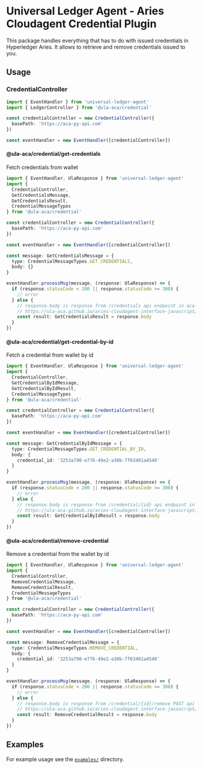 # Universal Ledger Agent - Aries Cloudagent Credential Plugin

This package handles everything that has to do with issued credentials in Hyperledger Aries. It allows to retrieve and remove credentials issued to you.

## Usage

### CredentialController

```typescript
import { EventHandler } from 'universal-ledger-agent'
import { LedgerController } from '@ula-aca/credential'

const credentialController = new CredentialController({
  basePath: 'https://aca-py-api.com'
})

const eventHandler = new EventHandler([credentialController])
```

#### @ula-aca/credential/get-credentials

Fetch credentials from wallet

```typescript
import { EventHandler, UlaResponse } from 'universal-ledger-agent'
import {
  CredentialController,
  GetCredentialsMessage,
  GetCredentialsResult,
  CredentialMessageTypes
} from '@ula-aca/credential'

const credentialController = new CredentialController({
  basePath: 'https://aca-py-api.com'
})

const eventHandler = new EventHandler([credentialController])

const message: GetCredentialsMessage = {
  type: CredentialMessageTypes.GET_CREDENTIALS,
  body: {}
}

eventHandler.processMsg(message, (response: UlaResponse) => {
  if (response.statusCode < 200 || response.statusCode >= 300) {
    // error
  } else {
    // response.body is response from /credentials api endpoint in aca-py
    // https://ula-aca.github.io/aries-cloudagent-interface-javascript/#/credentials/get_credentials
    const result: GetCredentialsResult = response.body
  }
})
```

#### @ula-aca/credential/get-credential-by-id

Fetch a credential from wallet by id

```typescript
import { EventHandler, UlaResponse } from 'universal-ledger-agent'
import {
  CredentialController,
  GetCredentialByIdMessage,
  GetCredentialByIdResult,
  CredentialMessageTypes
} from '@ula-aca/credential'

const credentialController = new CredentialController({
  basePath: 'https://aca-py-api.com'
})

const eventHandler = new EventHandler([credentialController])

const message: GetCredentialByIdMessage = {
  type: CredentialMessageTypes.GET_CREDENTIAL_BY_ID,
  body: {
    credential_id: '3253a790-e776-49e2-a30b-7f63401a4540'
  }
}

eventHandler.processMsg(message, (response: UlaResponse) => {
  if (response.statusCode < 200 || response.statusCode >= 300) {
    // error
  } else {
    // response.body is response from /credential/{id} api endpoint in aca-py
    // https://ula-aca.github.io/aries-cloudagent-interface-javascript/#/credentials/get_credential__id_
    const result: GetCredentialByIdResult = response.body
  }
})
```

#### @ula-aca/credential/remove-credential

Remove a credential from the wallet by id

```typescript
import { EventHandler, UlaResponse } from 'universal-ledger-agent'
import {
  CredentialController,
  RemoveCredentialMessage,
  RemoveCredentialResult,
  CredentialMessageTypes
} from '@ula-aca/credential'

const credentialController = new CredentialController({
  basePath: 'https://aca-py-api.com'
})

const eventHandler = new EventHandler([credentialController])

const message: RemoveCredentialMessage = {
  type: CredentialMessageTypes.REMOVE_CREDENTIAL,
  body: {
    credential_id: '3253a790-e776-49e2-a30b-7f63401a4540'
  }
}

eventHandler.processMsg(message, (response: UlaResponse) => {
  if (response.statusCode < 200 || response.statusCode >= 300) {
    // error
  } else {
    // response.body is response from /credential/{id}/remove POST api endpoint in aca-py
    // https://ula-aca.github.io/aries-cloudagent-interface-javascript/#/credentials/post_credential__id__remove
    const result: RemoveCredentialResult = response.body
  }
})
```

## Examples

For example usage see the [`examples/`](./examples) directory.
